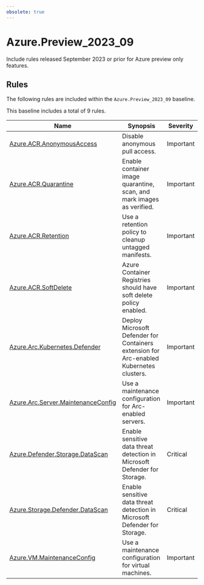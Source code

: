 ```yaml
---
obsolete: true
---
```


# Azure.Preview_2023_09

<!-- OBSOLETE -->

Include rules released September 2023 or prior for Azure preview only features.

## Rules

The following rules are included within the `Azure.Preview_2023_09` baseline.

This baseline includes a total of 9 rules.

Name | Synopsis | Severity
---- | -------- | --------
[Azure.ACR.AnonymousAccess](../rules/Azure.ACR.AnonymousAccess.md) | Disable anonymous pull access. | Important
[Azure.ACR.Quarantine](../rules/Azure.ACR.Quarantine.md) | Enable container image quarantine, scan, and mark images as verified. | Important
[Azure.ACR.Retention](../rules/Azure.ACR.Retention.md) | Use a retention policy to cleanup untagged manifests. | Important
[Azure.ACR.SoftDelete](../rules/Azure.ACR.SoftDelete.md) | Azure Container Registries should have soft delete policy enabled. | Important
[Azure.Arc.Kubernetes.Defender](../rules/Azure.Arc.Kubernetes.Defender.md) | Deploy Microsoft Defender for Containers extension for Arc-enabled Kubernetes clusters. | Important
[Azure.Arc.Server.MaintenanceConfig](../rules/Azure.Arc.Server.MaintenanceConfig.md) | Use a maintenance configuration for Arc-enabled servers. | Important
[Azure.Defender.Storage.DataScan](../rules/Azure.Defender.Storage.DataScan.md) | Enable sensitive data threat detection in Microsoft Defender for Storage. | Critical
[Azure.Storage.Defender.DataScan](../rules/Azure.Storage.Defender.DataScan.md) | Enable sensitive data threat detection in Microsoft Defender for Storage. | Critical
[Azure.VM.MaintenanceConfig](../rules/Azure.VM.MaintenanceConfig.md) | Use a maintenance configuration for virtual machines. | Important
